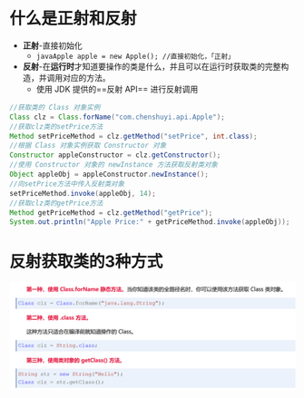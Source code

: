 # 什么是正射和反射
- **正射**-直接初始化
	- ```javaApple apple = new Apple(); //直接初始化，「正射」```
- **反射**-在**运行时**才知道要操作的类是什么，并且可以在运行时获取类的完整构造，并调用对应的方法。
	- 使用 JDK 提供的==反射 API== 进行反射调用
```java
//获取类的 Class 对象实例
Class clz = Class.forName("com.chenshuyi.api.Apple");
//获取clz类的setPrice方法
Method setPriceMethod = clz.getMethod("setPrice", int.class);
//根据 Class 对象实例获取 Constructor 对象
Constructor appleConstructor = clz.getConstructor();
//使用 Constructor 对象的 newInstance 方法获取反射类对象
Object appleObj = appleConstructor.newInstance();
//向setPrice方法中传入反射类对象
setPriceMethod.invoke(appleObj, 14);
//获取clz类的getPrice方法
Method getPriceMethod = clz.getMethod("getPrice");
System.out.println("Apple Price:" + getPriceMethod.invoke(appleObj));
```

# 反射获取类的3种方式
![](attachments/Pasted%20image%2020230204190229.png)